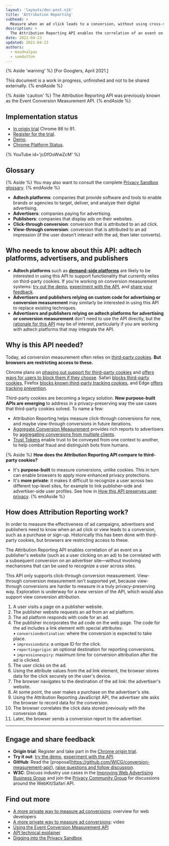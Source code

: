 ```yaml
---
layout: 'layouts/doc-post.njk'
title: 'Attribution Reporting'
subhead: >
  Measure when an ad click leads to a conversion, without using cross-site identifiers.
description: >
  The Attribution Reporting API enables the correlation of an event on a publisher's website with a subsequent conversion on an advertiser site without involving mechanisms that can be used to recognize a user across sites.
date: 2021-04-23
updated: 2021-04-23
authors:
  - maudnalpas
  - samdutton
---
```


{% Aside 'warning' %}
[For Googlers, April 2021.]

This document is a work in progress, unfinished and not to be shared externally.
{% endAside %}

{% Aside 'caution' %}
The Attribution Reporting API was previously known as the Event Conversion Measurement API.
{% endAside %}


## Implementation status

* [In origin trial](https://web.dev/origin-trials/) Chrome 86 to 91. 
* [Register for the trial](https://developer.chrome.com/origintrials/#/view_trial/3411476717733150721).
* [Demo](https://goo.gle/demo-event-level-conversion-measurement-api).
* [Chrome Platform Status](https://www.chromestatus.com/feature/6412002824028160).


{% YouTube 
	id='jcDfOoWwZcM' 
%}

## Glossary

{% Aside %}
You may also want to consult the complete [Privacy Sandbox glossary](/docs/privacy-sandbox/glossary/).
{% endAside %}

- **Adtech platforms**: companies that provide software and tools to enable brands or agencies to
  target, deliver, and analyze their digital advertising.
- **Advertisers**: companies paying for advertising.
- **Publishers**: companies that display ads on their websites.
- **Click-through conversion**: conversion that is attributed to an ad click.
- **View-through conversion**: conversion that is attributed to an ad impression (if the user
  doesn't interact with the ad, then later converts).


## Who needs to know about this API: adtech platforms, advertisers, and publishers

- **Adtech platforms** such as **[demand-side
  platforms](https://en.wikipedia.org/wiki/Demand-side_platform)** are likely to be interested in
  using this API to support functionality that currently relies on third-party cookies. If you're
  working on conversion measurement systems: [try out the demo](https://goo.gle/demo-event-level-conversion-measurement-api), 
  [experiment with the API](https://web.dev/conversion-measurement/#experiment-with-the-api), and 
  [share your feedback](https://web.dev/conversion-measurement/#share-your-feedback).
- **Advertisers and publishers relying on custom code for advertising or conversion measurement**
  may similarly be interested in using this API to replace existing techniques.
- **Advertisers and publishers relying on adtech platforms for advertising or conversion
  measurement** don't need to use the API directly, but the 
  [rationale for this API](https://web.dev/conversion-measurement/#why-is-this-needed) may be of 
  interest, particularly if you are working with adtech platforms that may integrate the API.


## Why is this API needed?

Today, ad conversion measurement often relies on [third-party cookies](https://developer.mozilla.org/en-US/docs/Web/HTTP/Cookies#Third-party_cookies). **But browsers are restricting access to these.**

Chrome plans on [phasing out support for third-party cookies](https://blog.chromium.org/2020/01/building-more-private-web-path-towards.html) and [offers ways for users to block them if they
choose](https://support.google.com/chrome/answer/95647?co=GENIE.Platform%3DDesktop&hl=en). Safari
[blocks third-party cookies](https://webkit.org/blog/10218/full-third-party-cookie-blocking-and-more/), 
Firefox [blocks known third-party tracking cookies](https://blog.mozilla.org/blog/2019/09/03/todays-firefox-blocks-third-party-tracking-cookies-and-cryptomining-by-default),
and Edge [offers tracking prevention](https://support.microsoft.com/en-us/help/4533959/microsoft-edge-learn-about-tracking-prevention?ocid=EdgePrivacySettings-TrackingPrevention).

Third-party cookies are becoming a legacy solution. **New purpose-built APIs are emerging** to
address in a privacy-preserving way the use cases that third-party cookies solved. To name a few:

* Attribution Reporting helps measure click-through conversions for now, and maybe
  view-through conversions in future iterations.
* [Aggregate Conversion Measurement](https://github.com/WICG/conversion-measurement-api/blob/master/AGGREGATE.md) 
provides rich reports to advertisers by [aggregating conversions from multiple
  clients](https://github.com/WICG/conversion-measurement-api/blob/master/SERVICE.md).
* [Trust Tokens](/docs/privacy-sandbox/trust-tokens/) enable trust to be conveyed from one context 
to another, to help combat fraud and distinguish bots from humans.

{% Aside %}
**How does the Attribution Reporting API compare to third-party cookies?**

* It's **purpose-built** to measure conversions, unlike cookies. This in turn can enable browsers to
  apply more enhanced privacy protections.
* It's **more private**: it makes it difficult to recognize a user across two different top-level
  sites, for example to link publisher-side and advertiser-side user profiles. See how in 
  [How this API preserves user privacy](https://web.dev/conversion-measurement/#how-this-api-preserves-user-privacy).
{% endAside %}


## How does Attribution Reporting work?

In order to measure the effectiveness of ad campaigns, advertisers and publishers need to know when 
an ad click or view leads to a conversion, such as a purchase or sign-up. Historically this has been 
done with third-party cookies, but browsers are restricting access to these.

The Attribution Reporting API enables correlation of an event on a publisher's website (such 
as a user clicking on an ad) to be correlated with a subsequent conversion on an advertiser 
site—without involving mechanisms that can be used to recognize a user across sites.

This API only supports click-through conversion measurement. View-through conversion measurement 
isn't supported yet, because view-through conversions are harder to measure in a truly 
privacy-preserving way. Exploration is underway for a new version of the API, which would also 
support view conversion attribution.

1. A user visits a page on a publisher website.
1. The publisher website requests an ad from an ad platform.
1. The ad platform responds with code for an ad.
1. The publisher incorporates the ad code on the web page. The code for the ad includes a link 
element with special attributes:<br>
  • `conversiondestination`: where the conversion is expected to take place.<br>
  • `impressiondata`: a unique ID for the click.<br>
  • `reportingorigin`: an optional destination for reporting conversions.<br>
  • `impressionexpiry`: maximum time for conversion attribution after the ad is clicked.<br>
1. The user clicks on the ad.
1. Using the attribute values from the ad link element, the browser stores data for the click 
securely on the user's device.
1. The browser navigates to the destination of the ad link: the advertiser's website.
1. At some point, the user makes a purchase on the advertiser's site.
1. Using the Attribution Reporting JavaScript API, the advertiser site asks the browser to 
record data for the conversion.
1. The browser correlates the click data stored previously with the conversion data.
1. Later, the browser sends a conversion report to the advertiser.


---


## Engage and share feedback
* **Origin trial**: Register and take part in the [Chrome origin trial](https://developer.chrome.com/origintrials/#/view_trial/3411476717733150721).
* **Try it out**: [try the demo](https://goo.gle/demo-event-level-conversion-measurement-api), 
[experiment with the API](https://web.dev/using-conversion-measurement/).
* **GitHub**: Read the [proposal]https://github.com/WICG/conversion-measurement-api/), [raise questions and 
follow discussion](https://github.com/WICG/conversion-measurement-api/issues).
* **W3C**: Discuss industry use cases in the [Improving Web Advertising Business&nbsp;Group](https://www.w3.org/community/web-adv/participants) and join the [Privacy Community Group](https://www.w3.org/community/privacycg/) for 
discussions around the WebKit/Safari API.


## Find out more

* [A more private way to measure ad conversions](https://web.dev/conversion-measurement/): overview 
for web developers
* [A more private way to measure ad conversions](https://www.youtube.com/watch?v=jcDfOoWwZcM): video
* [Using the Event Conversion Measurement API](https://web.dev/using-conversion-measurement/)
* [API technical explainer](https://github.com/WICG/conversion-measurement-api/)
* [Digging into the Privacy Sandbox](https://web.dev/digging-into-the-privacy-sandbox)